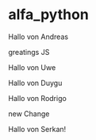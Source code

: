 # alfa_python

Hallo von Andreas

greatings JS

Hallo von Uwe

Hallo von Duygu

Hallo von Rodrigo

new Change


Hallo von Serkan!
